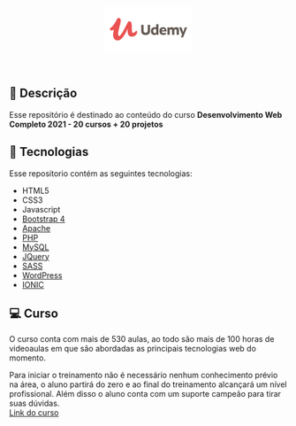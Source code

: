 <p align="center">
  <img alt="Udemy" src=".github/logo.svg" width="160px">
</p>

<br>

## 🚀 Descrição

Esse repositório é destinado ao conteúdo do curso <b>Desenvolvimento Web Completo 2021 - 20 cursos + 20 projetos</b>

## 🧪 Tecnologias

Esse repositorio contém as seguintes tecnologias:

- HTML5
- CSS3
- Javascript
- [Bootstrap 4](https://getbootstrap.com/docs/4.6/getting-started/introduction/)
- [Apache](https://www.apache.org/)
- [PHP](https://www.php.net/)
- [MySQL](https://www.mysql.com/)
- [JQuery](https://jquery.com/)
- [SASS](https://sass-lang.com/)
- [WordPress](https://wordpress.com/pt-br/)
- [IONIC](https://ionicframework.com/)


## 💻 Curso

O curso conta com mais de 530 aulas, ao todo são mais de 100 horas de videoaulas em que são abordadas as principais tecnologias web do momento.

Para iniciar o treinamento não é necessário nenhum conhecimento prévio na área, o aluno partirá do zero e ao final do treinamento alcançará um nível profissional. Além disso o aluno conta com um suporte campeão para tirar suas dúvidas.<br>
[Link do curso](https://www.udemy.com/share/101WqG2@PW5jVGJKcFAOekdFBXZ3fj5u/)
